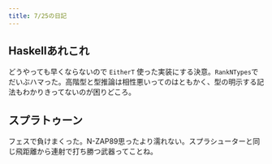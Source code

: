 ```yaml
---
title: 7/25の日記
---
```


## Haskellあれこれ

どうやっても早くならないので `EitherT` 使った実装にする決意。`RankNTypes`でだいぶハマった。高階型と型推論は相性悪いってのはともかく、型の明示する記法もわかりきってないのが困りどころ。

## スプラトゥーン

フェスで負けまくった。N-ZAP89思ったより濡れない。スプラシューターと同じ飛距離から連射で打ち勝つ武器ってことね。
